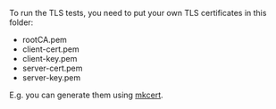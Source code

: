 To run the TLS tests, you need to put your own TLS certificates in this folder:
- rootCA.pem
- client-cert.pem
- client-key.pem
- server-cert.pem
- server-key.pem

E.g. you can generate them using [mkcert](https://docs.nats.io/nats-server/configuration/securing_nats/tls#self-signed-certificates-for-testing).
